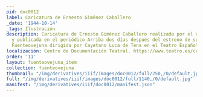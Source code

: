 ```yaml
---
pid: doc0012
label: Caricatura de Ernesto Giménez Caballero
_date: '1944-10-14'
_tags: Ilustración
description: Caricatura de Ernesto Giménez Caballero realizada por el dibujante Cronos
  y publicada en el periódico Arriba dos días después del estreno de su versión de
  Fuenteovejuna dirigida por Cayetano Luca de Tena en el Teatro Español
localización: Centro de Documentación Teatral. https://www.teatro.es/catalogo-integrado/ernesto-gimenez-caballero-2921-1
order: '11'
layout: fuenteovejuna_item
collection: fuenteovejuna
thumbnail: "/img/derivatives/iiif/images/doc0012/full/250,/0/default.jpg"
full: "/img/derivatives/iiif/images/doc0012/full/1140,/0/default.jpg"
manifest: "/img/derivatives/iiif/doc0012/manifest.json"
---
```

